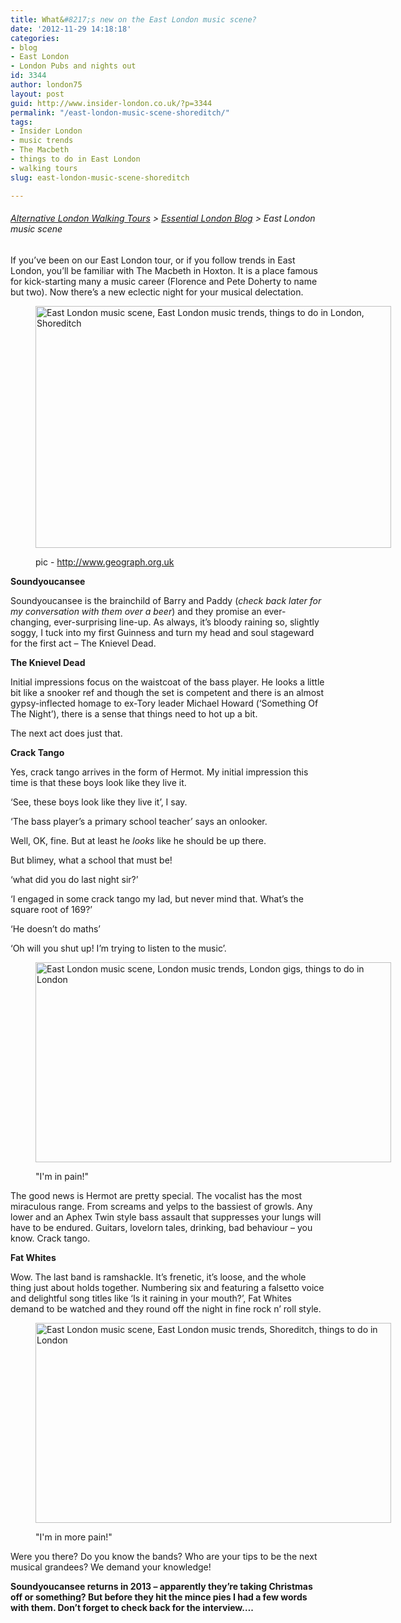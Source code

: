 ```yaml
---
title: What&#8217;s new on the East London music scene?
date: '2012-11-29 14:18:18'
categories:
- blog
- East London
- London Pubs and nights out
id: 3344
author: london75
layout: post
guid: http://www.insider-london.co.uk/?p=3344
permalink: "/east-london-music-scene-shoreditch/"
tags:
- Insider London
- music trends
- The Macbeth
- things to do in East London
- walking tours
slug: east-london-music-scene-shoreditch

---
```

###### [Alternative London Walking Tours](http://www.insider-london.co.uk/ "Insider London Walking Tours") > [Essential London Blog](http://www.insider-london.co.uk/blog/ "Insider London Blog") > East London music scene

If you’ve been on our East London tour, or if you follow trends in East London, you’ll be familiar with The Macbeth in Hoxton. It is a place famous for kick-starting many a music career (Florence and Pete Doherty to name but two). Now there’s a new eclectic night for your musical delectation.<figure id="attachment_3363" style="width: 569px" class="wp-caption alignnone">

[<img class="size-full wp-image-3363" src="http://www.insider-london.co.uk/wp-content/uploads/2012/11/Macbeth-Ext.jpg" alt="East London music scene, East London music trends, things to do in London, Shoreditch" width="569" height="387" />](http://www.insider-london.co.uk/wp-content/uploads/2012/11/Macbeth-Ext.jpg)<figcaption class="wp-caption-text">pic - http://www.geograph.org.uk</figcaption></figure> 

**Soundyoucansee**

Soundyoucansee is the brainchild of Barry and Paddy (_check back later for my conversation with them over a beer_) and they promise an ever-changing, ever-surprising line-up. As always, it’s bloody raining so, slightly soggy, I tuck into my first Guinness and turn my head and soul stageward for the first act &#8211; The Knievel Dead.

**The Knievel Dead**

Initial impressions focus on the waistcoat of the bass player. He looks a little bit like a snooker ref and though the set is competent and there is an almost gypsy-inflected homage to ex-Tory leader Michael Howard (‘Something Of The Night’), there is a sense that things need to hot up a bit.

The next act does just that.

**Crack Tango**

Yes, crack tango arrives in the form of Hermot. My initial impression this time is that these boys look like they live it.

‘See, these boys look like they live it’, I say.

‘The bass player’s a primary school teacher’ says an onlooker.

Well, OK, fine. But at least he _looks_ like he should be up there.

But blimey, what a school that must be!

‘what did you do last night sir?’

‘I engaged in some crack tango my lad, but never mind that. What’s the square root of 169?’

‘He doesn’t do maths’

‘Oh will you shut up! I’m trying to listen to the music’.<figure id="attachment_3360" style="width: 569px" class="wp-caption alignnone">

[<img class="size-full wp-image-3360" src="http://www.insider-london.co.uk/wp-content/uploads/2012/11/Hermot1.jpg" alt="East London music scene, London music trends, London gigs, things to do in London" width="569" height="320" />](http://www.insider-london.co.uk/wp-content/uploads/2012/11/Hermot1.jpg)<figcaption class="wp-caption-text">"I'm in pain!"</figcaption></figure> 

The good news is Hermot are pretty special. The vocalist has the most miraculous range. From screams and yelps to the bassiest of growls. Any lower and an Aphex Twin style bass assault that suppresses your lungs will have to be endured. Guitars, lovelorn tales, drinking, bad behaviour &#8211; you know. Crack tango.

**Fat Whites**

Wow. The last band is ramshackle. It’s frenetic, it’s loose, and the whole thing just about holds together. Numbering six and featuring a falsetto voice and delightful song titles like ‘Is it raining in your mouth?’, Fat Whites demand to be watched and they round off the night in fine rock n&#8217; roll style.<figure id="attachment_3365" style="width: 569px" class="wp-caption alignnone">

[<img class="size-full wp-image-3365" src="http://www.insider-london.co.uk/wp-content/uploads/2012/11/Fat-Whites.jpg" alt="East London music scene, East London music trends, Shoreditch, things to do in London" width="569" height="320" />](http://www.insider-london.co.uk/wp-content/uploads/2012/11/Fat-Whites.jpg)<figcaption class="wp-caption-text">"I'm in more pain!"</figcaption></figure> 

Were you there? Do you know the bands? Who are your tips to be the next musical grandees? We demand your knowledge!

**Soundyoucansee returns in 2013 &#8211; apparently they&#8217;re taking Christmas off or something? But before they hit the mince pies I had a few words with them. Don&#8217;t forget to check back for the interview&#8230;.**

&nbsp;